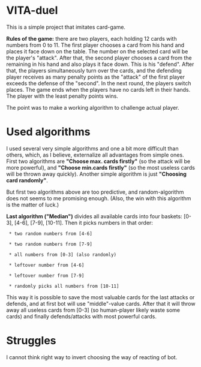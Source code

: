 # VITA-duel
This is a simple project that imitates card-game.

**Rules of the game:** there are two players, each holding 12 cards with numbers from 0 to 11. The first player chooses a card from his hand and places it face down on the table. The number on the selected card will be the player's "attack". After that, the second player chooses a card from the remaining in his hand and also plays it face down. This is his "defend". After that, the players simultaneously turn over the cards, and the defending player receives as many penalty points as the "attack" of the first player exceeds the defense of the "second". In the next round, the players switch places. The game ends when the players have no cards left in their hands. The player with the least penalty points wins.

The point was to make a working algorithm to challenge actual player.

# Used algorithms
I used several very simple algorithms and one a bit more difficult than others, which, as I believe, externalize all advantages from simple ones.
First two algorithms are **"Choose max. cards firstly"** (so the attack will be more powerful), and **"Choose min.cards firstly"** (so the most useless cards will be thrown away quickly). Another simple algorithm is just **"Choosing card randomly"**.

But first two algorithms above are too predictive, and random-algorithm does not seems to me promising enough. (Also, the win with this algorithm is the matter of luck.)

**Last algorithm ("Median")** divides all available cards into four baskets: [0-3], [4-6], [7-9], [10-11]. Then it picks numbers in that order:
     
     * two random numbers from [4-6]
     
     * two random numbers from [7-9]
     
     * all numbers from [0-3] (also randomly)
     
     * leftover number from [4-6]
     
     * leftover number from [7-9]
     
     * randomly picks all numbers from [10-11]
     
This way it is possible to save the most valuable cards for the last attacks or defends, and at first bot will use "middle"-value cards. After that it will throw away all useless cards from [0-3] (so human-player likely waste some cards) and finally defends/attacks with most powerful cards.

# Struggles
I cannot think right way to invert choosing the way of reacting of bot.
